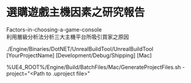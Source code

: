 # 選購遊戲主機因素之研究報告
Factors-in-choosing-a-game-console  
利用層級分析法分析三大主機平台所吸引買家之原因

./Engine/Binaries/DotNET/UnrealBuildTool/UnrealBuildTool [YourProjectName] [Development/Debug/Shipping] [Mac]

%UE4_ROOT%/Engine/Build/BatchFiles/Mac/GenerateProjectFiles.sh -project="<Path to .uproject file>"

